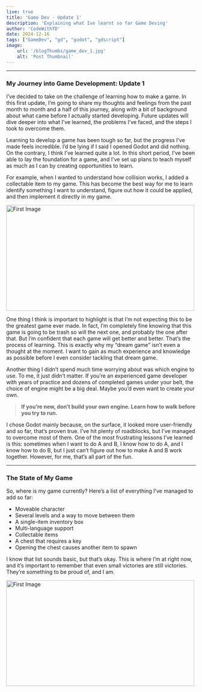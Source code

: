 ```yaml
---
live: true
title: 'Game Dev - Update 1'
description: 'Explaining what Ive learnt so far Game Deving'
author: 'CodeWithTD'
date: 2024-12-16
tags: ["GameDev", "gd", "godot", "gdscript"]
image:
    url: '/blogThumbs/game_dev_1.jpg'
    alt: 'Post Thumbnail'
---
```

---
### My Journey into Game Development: Update 1  

I’ve decided to take on the challenge of learning how to make a game. In this first update, I’m going to share my thoughts and feelings from the past month to month and a half of this journey, along with a bit of background about what came before I actually started developing. Future updates will dive deeper into what I’ve learned, the problems I’ve faced, and the steps I took to overcome them.  

Learning to develop a game has been tough so far, but the progress I’ve made feels incredible. I’d be lying if I said I opened Godot and did nothing. On the contrary, I think I’ve learned quite a lot. In this short period, I’ve been able to lay the foundation for a game, and I’ve set up plans to teach myself as much as I can by creating opportunities to learn.  

For example, when I wanted to understand how collision works, I added a collectable item to my game. This has become the best way for me to learn identify something I want to understand, figure out how it could be applied, and then implement it directly in my game.  

<div class="center">  
  <img class="pro-img" width="500px" height="281" src="/blogImages/gameupdate1image2.png" alt="First Image" />  
</div> 

One thing I think is important to highlight is that I’m not expecting this to be the greatest game ever made. In fact, I’m completely fine knowing that this game is going to be trash so will the next one, and probably the one after that. But I’m confident that each game will get better and better. That’s the process of learning. This is exactly why my “dream game” isn’t even a thought at the moment. I want to gain as much experience and knowledge as possible before I even consider tackling that dream game.  

Another thing I didn’t spend much time worrying about was which engine to use. To me, it just didn’t matter. If you’re an experienced game developer with years of practice and dozens of completed games under your belt, the choice of engine might be a big deal. Maybe you’d even want to create your own.  

> **If you’re new, don’t build your own engine. Learn how to walk before you try to run.**  

I chose Godot mainly because, on the surface, it looked more user-friendly and so far, that’s proven true. I’ve hit plenty of roadblocks, but I’ve managed to overcome most of them. One of the most frustrating lessons I’ve learned is this: sometimes when I want to do A and B, I know how to do A, and I know how to do B, but I just can’t figure out how to make A and B work together. However, for me, that’s all part of the fun.  

---

### The State of My Game  

So, where is my game currently? Here’s a list of everything I’ve managed to add so far:  

- Moveable character  
- Several levels and a way to move between them  
- A single-item inventory box  
- Multi-language support  
- Collectable items  
- A chest that requires a key  
- Opening the chest causes another item to spawn  

I know that list sounds basic, but that’s okay. This is where I’m at right now, and it’s important to remember that even small victories are still victories. They’re something to be proud of, and I am.  

<div class="center">  
  <img class="pro-img" width="500px" height="281" src="/blogImages/gameupdate1image1.png" alt="First Image" />  
</div>  